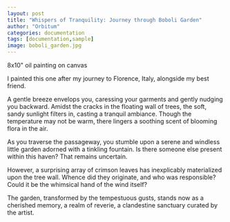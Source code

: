 ```yaml
---
layout: post
title: "Whispers of Tranquility: Journey through Boboli Garden"
author: "Orbitum"
categories: documentation
tags: [documentation,sample]
image: boboli_garden.jpg
---
```

8x10" oil painting on canvas

I painted this one after my journey to Florence, Italy, alongside my best friend.

A gentle breeze envelops you, caressing your garments and gently nudging you backward. Amidst the cracks in the floating wall of trees, the soft, sandy sunlight filters in, casting a tranquil ambiance. Though the temperature may not be warm, there lingers a soothing scent of blooming flora in the air.

As you traverse the passageway, you stumble upon a serene and windless little garden adorned with a tinkling fountain. Is there someone else present within this haven? That remains uncertain.

However, a surprising array of crimson leaves has inexplicably materialized upon the tree wall. Whence did they originate, and who was responsible? Could it be the whimsical hand of the wind itself?

The garden, transformed by the tempestuous gusts, stands now as a cherished memory, a realm of reverie, a clandestine sanctuary curated by the artist.
